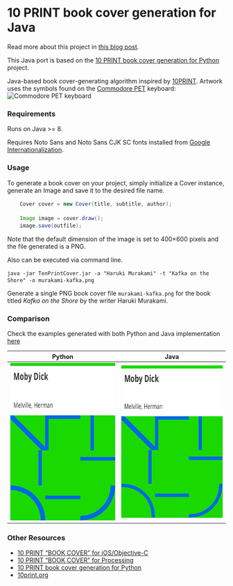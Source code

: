 # 10 PRINT book cover generation for Java

Read more about this project in [this blog post](http://www.nypl.org/blog/2014/09/03/generative-ebook-covers).

This Java port is based on the [10 PRINT book cover generation for Python](https://github.com/mgiraldo/tenprintcover-py) project.

Java-based book cover-generating algorithm inspired by [10PRINT](http://10print.org/). Artwork uses the symbols found on the [Commodore PET](https://en.wikipedia.org/wiki/Commodore_PET) keyboard: ![Commodore PET keyboard](https://upload.wikimedia.org/wikipedia/commons/d/db/PET_Keyboard.svg)

### Requirements

Runs on Java >= 8.

Requires Noto Sans and Noto Sans CJK SC fonts installed from [Google Internationalization](https://www.google.com/get/noto/).

### Usage

To generate a book cover on your project, simply initialize a Cover instance, generate an Image and save it to the desired file name.

```java
    Cover cover = new Cover(title, subtitle, author);

    Image image = cover.draw();
    image.save(outfile);
```

Note that the default dimension of the image is set to 400×600 pixels and the file generated is a PNG.

Also can be executed via command line.

    java -jar TenPrintCover.jar -a "Haruki Murakami" -t "Kafka on the Shore" -o murakami-kafka.png

Generate a single PNG book cover file `murakami-kafka.png` for the book titled *Kafka on the Shore* by the writer Haruki Murakami.

### Comparison

Check the examples generated with both Python and Java implementation [here](docs/DEMO.md)

|Python|Java|
|:-------------:|:-------------:|
|![alt text](docs/mobydick_py.png "python generated")|![alt text](docs/mobydick_j.png "java generated")|

### Other Resources

- [10 PRINT “BOOK COVER” for iOS/Objective-C](https://github.com/mgiraldo/tenprintcover-ios)
- [10 PRINT “BOOK COVER” for Processing](https://github.com/mgiraldo/tenprintcover-p5)
- [10 PRINT book cover generation for Python](https://github.com/mgiraldo/tenprintcover-py)
- [10print.org](https://10print.org/)


